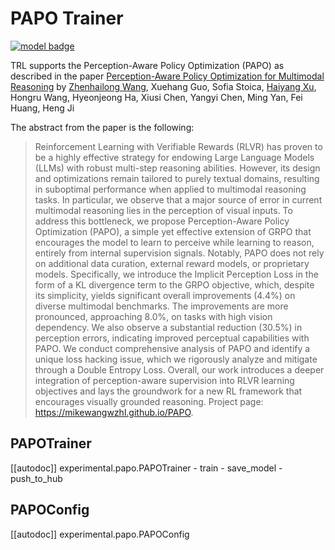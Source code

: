 # PAPO Trainer

[![model badge](https://img.shields.io/badge/All_models-PAPO-blue)](https://huggingface.co/models?other=papo,trl)

TRL supports the Perception-Aware Policy Optimization (PAPO) as described in the paper [Perception-Aware Policy Optimization for Multimodal Reasoning](https://huggingface.co/papers/2507.06448) by [Zhenhailong Wang](https://huggingface.co/mikewang), Xuehang Guo, Sofia Stoica, [Haiyang Xu](https://huggingface.co/xhyandwyy), Hongru Wang, Hyeonjeong Ha, Xiusi Chen, Yangyi Chen, Ming Yan, Fei Huang, Heng Ji

The abstract from the paper is the following:

> Reinforcement Learning with Verifiable Rewards (RLVR) has proven to be a highly effective strategy for endowing Large Language Models (LLMs) with robust multi-step reasoning abilities. However, its design and optimizations remain tailored to purely textual domains, resulting in suboptimal performance when applied to multimodal reasoning tasks. In particular, we observe that a major source of error in current multimodal reasoning lies in the perception of visual inputs. To address this bottleneck, we propose Perception-Aware Policy Optimization (PAPO), a simple yet effective extension of GRPO that encourages the model to learn to perceive while learning to reason, entirely from internal supervision signals. Notably, PAPO does not rely on additional data curation, external reward models, or proprietary models. Specifically, we introduce the Implicit Perception Loss in the form of a KL divergence term to the GRPO objective, which, despite its simplicity, yields significant overall improvements (4.4%) on diverse multimodal benchmarks. The improvements are more pronounced, approaching 8.0%, on tasks with high vision dependency. We also observe a substantial reduction (30.5%) in perception errors, indicating improved perceptual capabilities with PAPO. We conduct comprehensive analysis of PAPO and identify a unique loss hacking issue, which we rigorously analyze and mitigate through a Double Entropy Loss. Overall, our work introduces a deeper integration of perception-aware supervision into RLVR learning objectives and lays the groundwork for a new RL framework that encourages visually grounded reasoning. Project page: https://mikewangwzhl.github.io/PAPO.

## PAPOTrainer

[[autodoc]] experimental.papo.PAPOTrainer
    - train
    - save_model
    - push_to_hub

## PAPOConfig

[[autodoc]] experimental.papo.PAPOConfig
